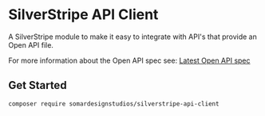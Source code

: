 # SilverStripe API Client

A SilverStripe module to make it easy to integrate with API's that provide an Open API file.

For more information about the Open API spec see: [Latest Open API spec](https://github.com/OAI/OpenAPI-Specification/blob/master/versions/3.0.2.md)

## Get Started

    composer require somardesignstudios/silverstripe-api-client


